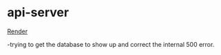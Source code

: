 # api-server

[Render](https://basic-express-server-smiv.onrender.com)

-trying to get the database to show up and correct the internal 500 error.

